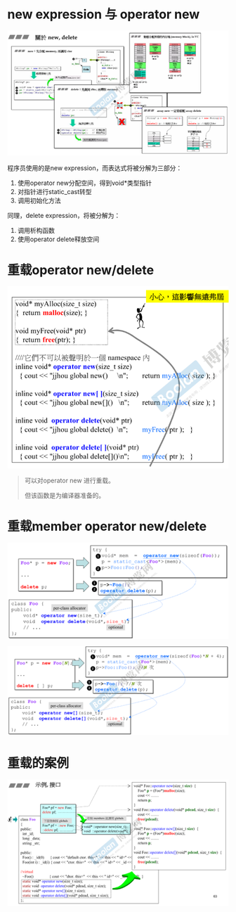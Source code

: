 # new expression 与 operator new

![image-20220708155947096](new与delete.assets/image-20220708155947096.png)

程序员使用的是new expression，而表达式将被分解为三部分：

1. 使用operator new分配空间，得到void*类型指针
2. 对指针进行static_cast转型
3. 调用初始化方法



同理，delete expression，将被分解为：

1. 调用析构函数
2. 使用operator delete释放空间



# 重载operator new/delete

![image-20220708162819090](new与delete.assets/image-20220708162819090.png)

> 可以对operator new 进行重载。
>
> 但该函数是为编译器准备的。



# 重载member operator new/delete

![image-20220708163523693](new与delete.assets/image-20220708163523693.png)

![image-20220708163540762](new与delete.assets/image-20220708163540762.png)



# 重载的案例

![image-20220708164641999](new与delete.assets/image-20220708164641999.png)

